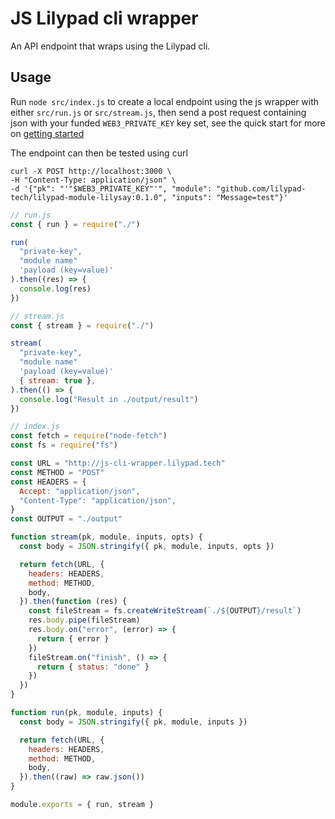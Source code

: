 # JS Lilypad cli wrapper

An API endpoint that wraps using the Lilypad cli.


## Usage

Run `node src/index.js` to create a local endpoint using the js wrapper with either `src/run.js` or `src/stream.js`, then send a post request containing json with your funded `WEB3_PRIVATE_KEY` key set, see the quick start for more on [getting started](https://docs.lilypad.tech/lilypad/lilypad-milky-way-testnet/quick-start)

The endpoint can then be tested using curl
```
curl -X POST http://localhost:3000 \
-H "Content-Type: application/json" \
-d '{"pk": "'"$WEB3_PRIVATE_KEY"'", "module": "github.com/lilypad-tech/lilypad-module-lilysay:0.1.0", "inputs": "Message=test"}'
```

```js
// run.js
const { run } = require("./")

run(
  "private-key",
  "module name"
  'payload (key=value)'
).then((res) => {
  console.log(res)
})
```

```js
// stream.js
const { stream } = require("./")

stream(
  "private-key",
  "module name"
  'payload (key=value)'
  { stream: true },
).then(() => {
  console.log("Result in ./output/result")
})
```

```js
// index.js
const fetch = require("node-fetch")
const fs = require("fs")

const URL = "http://js-cli-wrapper.lilypad.tech"
const METHOD = "POST"
const HEADERS = {
  Accept: "application/json",
  "Content-Type": "application/json",
}
const OUTPUT = "./output"

function stream(pk, module, inputs, opts) {
  const body = JSON.stringify({ pk, module, inputs, opts })

  return fetch(URL, {
    headers: HEADERS,
    method: METHOD,
    body,
  }).then(function (res) {
    const fileStream = fs.createWriteStream(`./${OUTPUT}/result`)
    res.body.pipe(fileStream)
    res.body.on("error", (error) => {
      return { error }
    })
    fileStream.on("finish", () => {
      return { status: "done" }
    })
  })
}

function run(pk, module, inputs) {
  const body = JSON.stringify({ pk, module, inputs })

  return fetch(URL, {
    headers: HEADERS,
    method: METHOD,
    body,
  }).then((raw) => raw.json())
}

module.exports = { run, stream }
```